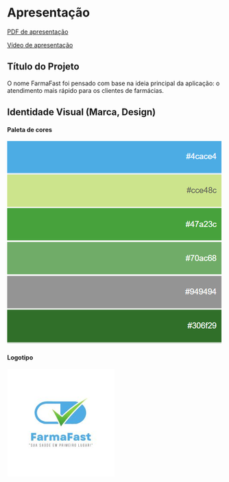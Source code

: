 



# Apresentação

[PDF de apresentação](https://github.com/ICEI-PUC-Minas-PMV-ADS/pmv-ads-2022-2-e3-proj-mov-t4-farmafast/files/10179037/PDF.apresentacao.pdf)

[Vídeo de apresentação](https://user-images.githubusercontent.com/84861435/206270342-632a5bde-b29d-4bf5-bdbe-297beb8a13d7.mp4)


## Título do Projeto

O nome FarmaFast foi pensado com base na ideia principal da aplicação: o atendimento mais rápido para os clientes de farmácias. 

## Identidade Visual (Marca, Design)

#### Paleta de cores
![Paleta de cores](https://github.com/ICEI-PUC-Minas-PMV-ADS/pmv-ads-2022-2-e3-proj-mov-t4-farmafast/blob/main/docs/img/Captura%20de%20tela_20221207_154327.png)

#### Logotipo
![Logotipo FarmaFast](https://github.com/ICEI-PUC-Minas-PMV-ADS/pmv-ads-2022-2-e3-proj-mov-t4-farmafast/blob/main/docs/img/PharmaPUC%20(1).jpg)

